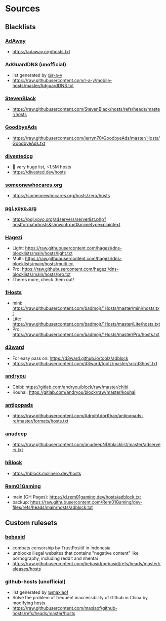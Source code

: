 # Sources

## Blacklists

### [AdAway](https://github.com/AdAway/adaway.github.io)
  - https://adaway.org/hosts.txt

### AdGuardDNS (unofficial)
  - list generated by [@r-a-y](https://github.com/r-a-y/mobile-hosts)
  - https://raw.githubusercontent.com/r-a-y/mobile-hosts/master/AdguardDNS.txt

### [StevenBlack](https://github.com/StevenBlack/hosts)
  - https://raw.githubusercontent.com/StevenBlack/hosts/refs/heads/master/hosts

### [GoodbyeAds](https://github.com/jerryn70/GoodbyeAds)
  - https://raw.githubusercontent.com/jerryn70/GoodbyeAds/master/Hosts/GoodbyeAds.txt

### [divestedcg](https://github.com/divestedcg)
  - 🚨 very huge list, ~1.5M hosts
  - https://divested.dev/hosts

### [someonewhocares.org](https://someonewhocares.org/hosts/)
  - https://someonewhocares.org/hosts/zero/hosts

### [pgl.yoyo.org](https://pgl.yoyo.org/adservers/)
  - https://pgl.yoyo.org/adservers/serverlist.php?hostformat=hosts&showintro=0&mimetype=plaintext

### [Hagezi](https://github.com/hagezi/dns-blocklists)
  - Light: https://raw.githubusercontent.com/hagezi/dns-blocklists/main/hosts/light.txt
  - Multi: https://raw.githubusercontent.com/hagezi/dns-blocklists/main/hosts/multi.txt
  - Pro: https://raw.githubusercontent.com/hagezi/dns-blocklists/main/hosts/pro.txt
  - Theres more, check them out!

### [1Hosts](https://github.com/badmojr/1Hosts)
  - mini: https://raw.githubusercontent.com/badmojr/1Hosts/master/mini/hosts.txt
  - Lite: https://raw.githubusercontent.com/badmojr/1Hosts/master/Lite/hosts.txt
  - Pro: https://raw.githubusercontent.com/badmojr/1Hosts/master/Pro/hosts.txt

### [d3ward](https://github.com/d3ward/toolz)
  - For easy pass on: https://d3ward.github.io/toolz/adblock
  - https://raw.githubusercontent.com/d3ward/toolz/master/src/d3host.txt

### [andryou](https://gitlab.com/andryou/block)
  - Chibi: https://gitlab.com/andryou/block/raw/master/chibi
  - Kouhai: https://gitlab.com/andryou/block/raw/master/kouhai

### [antipopads](https://github.com/AdroitAdorKhan/antipopads-re)
  - https://raw.githubusercontent.com/AdroitAdorKhan/antipopads-re/master/formats/hosts.txt

### [anudeep](https://github.com/anudeepND/blacklist)
  - https://raw.githubusercontent.com/anudeepND/blacklist/master/adservers.txt

### [hBlock](https://hblock.molinero.dev/)
  - https://hblock.molinero.dev/hosts

### [Rem01Gaming](https://rem01gaming.dev/)
  - main (GH Pages): https://d.rem01gaming.dev/hosts/adblock.txt
  - backup: https://raw.githubusercontent.com/Rem01Gaming/dev-files/refs/heads/main/hosts/adblock.txt

## Custom rulesets

### [bebasid](https://github.com/bebasid/bebasid)
   - combats censorship by TrustPositif in Indonesia.
   - unblocks illegal websites that contains "negative content" like pornography, including reddit and nhentai
   - https://raw.githubusercontent.com/bebasid/bebasid/refs/heads/master/releases/hosts
   
### github-hosts (unofficial)
   - list generated by [@maxiaof](https://github.com/maxiaof/github-hosts)
   - Solve the problem of frequent inaccessibility of Github in China by modifying hosts
   - https://raw.githubusercontent.com/maxiaof/github-hosts/refs/heads/master/hosts
